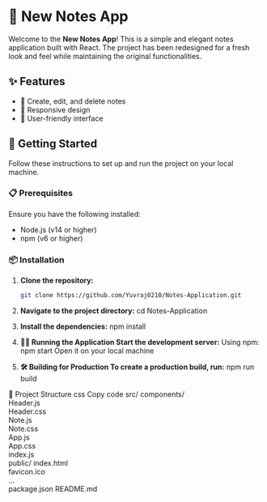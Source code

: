 # 📒 New Notes App

Welcome to the **New Notes App**! This is a simple and elegant notes application built with React. The project has been redesigned for a fresh look and feel while maintaining the original functionalities.

## ✨ Features

- 📝 Create, edit, and delete notes
- 📱 Responsive design
- 🌟 User-friendly interface

## 🚀 Getting Started

Follow these instructions to set up and run the project on your local machine.

### 📋 Prerequisites

Ensure you have the following installed:

- Node.js (v14 or higher)
- npm (v6 or higher) 

### 📦 Installation

1. **Clone the repository:**

   ```bash
   git clone https://github.com/Yuvraj0210/Notes-Application.git
2. **Navigate to the project directory:**
   cd Notes-Application
3. **Install the dependencies:**
    npm install
4. **🏃‍♂️ Running the Application
  Start the development server:**
  Using npm: npm start
  Open it on your local machine
6. **🛠️ Building for Production
  To create a production build, run:**
  npm run build


📂 Project Structure 
css
Copy code
src/
  components/  
    Header.js    
    Header.css    
    Note.js    
    Note.css    
  App.js  
  App.css  
  index.js  
public/
  index.html  
  favicon.ico  
  ...  
package.json
README.md 
  


